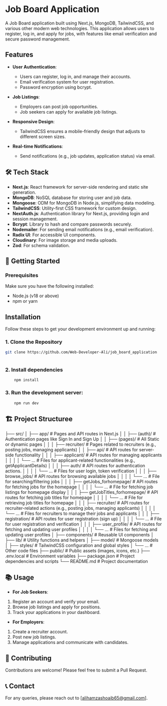 # Job Board Application

A Job Board application built using Next.js, MongoDB, TailwindCSS, and various other modern web technologies. This application allows users to register, log in, and apply for jobs, with features like email verification and secure password management.

## Features

- **User Authentication**:

  - Users can register, log in, and manage their accounts.
  - Email verification system for user registration.
  - Password encryption using bcrypt.

- **Job Listings**:

  - Employers can post job opportunities.
  - Job seekers can apply for available job listings.

- **Responsive Design**:
  - TailwindCSS ensures a mobile-friendly design that adjusts to different screen sizes.

- **Real-time Notifications**:
  - Send notifications (e.g., job updates, application status) via email.

## 🛠️ Tech Stack

- **Next.js**: React framework for server-side rendering and static site generation.
- **MongoDB**: NoSQL database for storing user and job data.
- **Mongoose**: ODM for MongoDB in Node.js, simplifying data modeling.
- **TailwindCSS**: Utility-first CSS framework for custom design.
- **NextAuth.js**: Authentication library for Next.js, providing login and session management.
- **Bcrypt**: Library to hash and compare passwords securely.
- **Nodemailer**: For sending email notifications (e.g., email verification).
- **Radix UI**: For accessible UI components.
- **Cloudinary**: For image storage and media uploads.
- **Zod**: For schema validation.

## 🚀 Getting Started

### Prerequisites

Make sure you have the following installed:

- Node.js (v18 or above)
- npm or yarn

## Installation

Follow these steps to get your development environment up and running:

### 1. Clone the Repository

```bash
git clone https://github.com/Web-Developer-Ali/job_board_application
 
```
### 2. Install dependencies

        npm install

### 3. Run the development server:

        npm run dev

## 🏗️ Project Structuree

├── src/
│ ├── app/ # Pages and API routes in Next.js
│ │ ├── (auth)/ # Authentication pages like Sign In and Sign Up
│ │ ├── (pages)/ # All Static or dynamic pages
│ │ │ ├── recruiter/ # Pages related to recruiters (e.g., posting jobs, managing applicants)
│ │ ├── api/ # API routes for server-side functionality
│ │ │ ├── applicant/ # API routes for managing applicants
│ │ │ │ └── ... # Files for applicant-related functionalities (e.g., getApplicantDetails)
│ │ │ ├── auth/ # API routes for authentication actions.
│ │ │ │ └── ... # Files for user login, token verification
│ │ │ ├── browse_jobs/ # API routes for browsing available jobs
│ │ │ │ └── ... # File for searching/filtering jobs
│ │ │ ├── getJobs_forhomepage/ # API routes for fetching jobs for the homepage
│ │ │ │ └── ... # File for fetching job listings for homepage display
│ │ │ ├── getJobTitles_forhomepage/ # API routes for fetching job titles for homepage
│ │ │ │ └── ... # File for retrieving job titles for homepage
│ │ │ ├── recruiter/ # API routes for recruiter-related actions (e.g., posting jobs, managing applicants)
│ │ │ │ └── ... # Files for recruiters to manage their jobs and applicants
│ │ │ ├── registration/ # API routes for user registration (sign up)
│ │ │ │ └── ... # File for user registration and verification
│ │ │ ├── user_profile/ # API routes for fetching and updating user profiles
│ │ │ │ └── ... # Files for fetching and updating user profiles
│ ├── components/ # Reusable UI components
│ ├── lib/ # Utility functions and helpers
│ ├── model/ # Mongoose models
│ ├── styles/ # TailwindCSS configuration and global styles
│ └── ... # Other code files
├── public/ # Public assets (images, icons, etc.)
├── .env.local # Environment variables
├── package.json # Project dependencies and scripts
└── README.md # Project documentation


## 📚 Usage

- **For Job Seekers**:

1. Register an account and verify your email.
2. Browse job listings and apply for positions.
3. Track your applications in your dashboard.

- **For Employers**:

1. Create a recruiter account.
2. Post new job listings.
3. Manage applications and communicate with candidates.

## 🤝 Contributing

Contributions are welcome! Please feel free to submit a Pull Request.

## 📞 Contact

For any queries, please reach out to [alihamzashoaib65@gmail.com].
